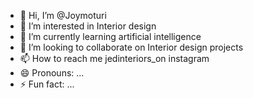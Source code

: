 - 👋 Hi, I’m @Joymoturi
- 👀 I’m interested in Interior design 
- 🌱 I’m currently learning artificial intelligence 
- 💞️ I’m looking to collaborate on Interior design projects 
- 📫 How to reach me jedinteriors_on instagram
- 😄 Pronouns: ...
- ⚡ Fun fact: ...

<!---
Joymoturi/Joymoturi is a ✨ special ✨ repository because its `README.md` (this file) appears on your GitHub profile.
You can click the Preview link to take a look at your changes.
--->

